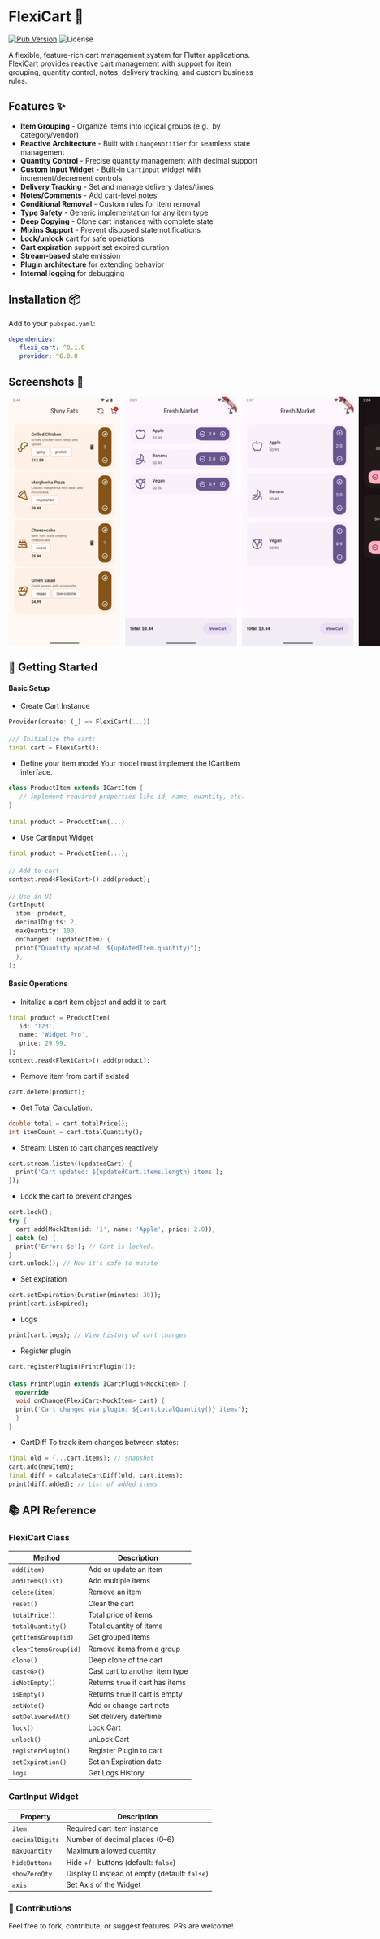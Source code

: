 # FlexiCart 🛒

[![Pub Version](https://img.shields.io/pub/v/flexi_cart)](https://pub.dev/packages/flexi_cart)
![License](https://img.shields.io/badge/license-MIT-blue.svg)

A flexible, feature-rich cart management system for Flutter applications. FlexiCart provides reactive cart management with support for item grouping, quantity control, notes, delivery tracking, and custom business rules.

## Features ✨

- **Item Grouping** - Organize items into logical groups (e.g., by category/vendor)
- **Reactive Architecture** - Built with `ChangeNotifier` for seamless state management
- **Quantity Control** - Precise quantity management with decimal support
- **Custom Input Widget** - Built-in `CartInput` widget with increment/decrement controls
- **Delivery Tracking** - Set and manage delivery dates/times
- **Notes/Comments** - Add cart-level notes
- **Conditional Removal** - Custom rules for item removal
- **Type Safety** - Generic implementation for any item type
- **Deep Copying** - Clone cart instances with complete state
- **Mixins Support** - Prevent disposed state notifications
- **Lock/unlock** cart for safe operations
- **Cart expiration** support set expired duration
- **Stream-based** state emission
- **Plugin architecture** for extending behavior
- **Internal logging** for debugging

## Installation 📦

Add to your `pubspec.yaml`:

```yaml
dependencies:
   flexi_cart: ^0.1.0
   provider: ^6.0.0 
```

## Screenshots 📸

<div style="display: flex; gap: 10px;">

  <img src="screenshots/shiny_eats.png" alt="Cart overview" width="220" />

  <img src="screenshots/fresh_market.png" alt="Switch CartInput" width="220" />
  <img src="screenshots/fresh_market_vertical.png" alt="Vertical Style" width="220" />

  <img src="screenshots/shine_beauty.png" alt="Dark Theme" width="220" />

</div>

## 🚀 Getting Started
#### Basic Setup

- Create Cart Instance
```dart
Provider(create: (_) => FlexiCart(...))

/// Initialize the cart:
final cart = FlexiCart();
```

-  Define your item model
   Your model must implement the ICartItem interface.
```dart
class ProductItem extends ICartItem {
   // implement required properties like id, name, quantity, etc.
}

final product = ProductItem(...)
```
-  Use CartInput Widget
```dart
final product = ProductItem(...);

// Add to cart
context.read<FlexiCart>().add(product);

// Use in UI
CartInput(
  item: product,
  decimalDigits: 2,
  maxQuantity: 100,
  onChanged: (updatedItem) {
  print("Quantity updated: ${updatedItem.quantity}");
  },
);

```
#### Basic Operations
- Initalize a cart item object and add it to cart
```dart
final product = ProductItem(
   id: '123',
   name: 'Widget Pro',
   price: 29.99,
);
context.read<FlexiCart>().add(product);
```
- Remove item from cart if existed

```dart
cart.delete(product);
```
- Get Total Calculation:

```dart
double total = cart.totalPrice();
int itemCount = cart.totalQuantity();
```

- Stream: Listen to cart changes reactively
```dart
cart.stream.listen((updatedCart) {
  print('Cart updated: ${updatedCart.items.length} items');
});
```
- Lock the cart to prevent changes
```dart
cart.lock();
try {
  cart.add(MockItem(id: '1', name: 'Apple', price: 2.0));
} catch (e) {
  print('Error: $e'); // Cart is locked.
}
cart.unlock(); // Now it's safe to mutate
```
- Set expiration
```dart
cart.setExpiration(Duration(minutes: 30));
print(cart.isExpired);
```
- Logs
```dart
print(cart.logs); // View history of cart changes
```
- Register plugin
```dart
cart.registerPlugin(PrintPlugin());

class PrintPlugin extends ICartPlugin<MockItem> {
  @override
  void onChange(FlexiCart<MockItem> cart) {
  print('Cart changed via plugin: ${cart.totalQuantity()} items');
  }
}
```
- CartDiff To track item changes between states:
```dart
final old = {...cart.items}; // snapshot
cart.add(newItem);
final diff = calculateCartDiff(old, cart.items);
print(diff.added); // List of added items
```



## 📚 API Reference

### FlexiCart Class

| Method                | Description                      |
| --------------------- | -------------------------------- |
| `add(item)`           | Add or update an item            |
| `addItems(list)`      | Add multiple items               |
| `delete(item)`        | Remove an item                   |
| `reset()`             | Clear the cart                   |
| `totalPrice()`        | Total price of items             |
| `totalQuantity()`     | Total quantity of items          |
| `getItemsGroup(id)`   | Get grouped items                |
| `clearItemsGroup(id)` | Remove items from a group        |
| `clone()`             | Deep clone of the cart           |
| `cast<G>()`           | Cast cart to another item type   |
| `isNotEmpty()`        | Returns `true` if cart has items |
| `isEmpty()`           | Returns `true` if cart is empty  |
| `setNote()`           | Add or change cart note          |
| `setDeliveredAt()`    | Set delivery date/time           |
| `lock()`    | Lock Cart           |
| `unlock()`    | unLock Cart           |
| `registerPlugin()`    | Register Plugin to cart           |
| `setExpiration()`    | Set an Expiration date           |
| `logs`    | Get Logs History           |



### CartInput Widget

| Property        | Description                                   |
|-----------------|-----------------------------------------------|
| `item`          | Required cart item instance                   |
| `decimalDigits` | Number of decimal places (0–6)                |
| `maxQuantity`   | Maximum allowed quantity                      |
| `hideButtons`   | Hide +/- buttons (default: `false`)           |
| `showZeroQty`   | Display 0 instead of empty (default: `false`) |
| `axis`          | Set Axis of the Widget                        |


### 🙌 Contributions
Feel free to fork, contribute, or suggest features. PRs are welcome!
